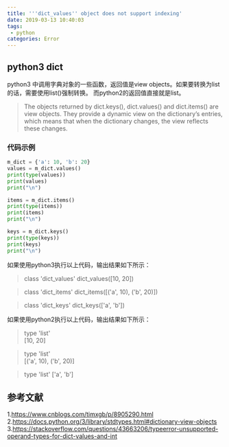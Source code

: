 ```yaml
---
title: '''dict_values'' object does not support indexing'
date: 2019-03-13 10:40:03
tags:
 - python
categories: Error
---
```



## python3 dict
python3 中调用字典对象的一些函数，返回值是view objects。如果要转换为list的话，需要使用list()强制转换。
而python2的返回值直接就是list。
> The objects returned by dict.keys(), dict.values() and dict.items() are view objects. They provide a dynamic view on the dictionary’s entries, which means that when the dictionary changes, the view reflects these changes.

### 代码示例
```python
m_dict = {'a': 10, 'b': 20}
values = m_dict.values()
print(type(values))
print(values)
print("\n")

items = m_dict.items()
print(type(items))
print(items)
print("\n")

keys = m_dict.keys()
print(type(keys))
print(keys)
print("\n")
```
如果使用python3执行以上代码，输出结果如下所示：
> class 'dict_values'
dict_values([10, 20])

> class 'dict_items'
dict_items([('a', 10), ('b', 20)])

> class 'dict_keys'
dict_keys(['a', 'b'])

如果使用python2执行以上代码，输出结果如下所示：
> type 'list'                                                                           
[10, 20]                                                                                
                                                                                        
> type 'list'                                                                           
[('a', 10), ('b', 20)]                                                                  

> type 'list'
['a', 'b']

 
## 参考文献
1.https://www.cnblogs.com/timxgb/p/8905290.html
2.https://docs.python.org/3/library/stdtypes.html#dictionary-view-objects
3.https://stackoverflow.com/questions/43663206/typeerror-unsupported-operand-types-for-dict-values-and-int
